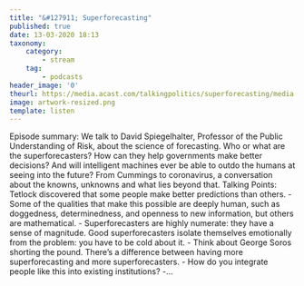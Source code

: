 ```yaml
---
title: "&#127911; Superforecasting"
published: true
date: 13-03-2020 18:13
taxonomy:
    category:
        - stream
    tag:
        - podcasts
header_image: '0'
theurl: https://media.acast.com/talkingpolitics/superforecasting/media.mp3
image: artwork-resized.png
template: listen
--- 
```

Episode summary: We talk to David Spiegelhalter, Professor of the Public Understanding of Risk, about the science of forecasting. Who or what are the superforecasters? How can they help governments make better decisions? And will intelligent machines ever be able to outdo the humans at seeing into the future? From Cummings to coronavirus, a conversation about the knowns, unknowns and what lies beyond that. Talking Points: Tetlock discovered that some people make better predictions than others. - Some of the qualities that make this possible are deeply human, such as doggedness, determinedness, and openness to new information, but others are mathematical. - Superforecasters are highly numerate: they have a sense of magnitude. Good superforecasters isolate themselves emotionally from the problem: you have to be cold about it. - Think about George Soros shorting the pound. There’s a difference between having more superforecasting and more superforecasters. - How do you integrate people like this into existing institutions? -…
